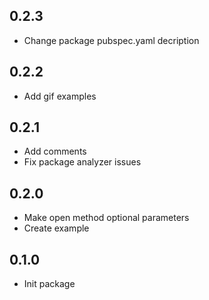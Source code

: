 ## 0.2.3

* Change package pubspec.yaml decription

## 0.2.2

* Add gif examples

## 0.2.1

* Add comments
* Fix package analyzer issues

## 0.2.0

* Make open method optional parameters
* Create example

## 0.1.0

* Init package
